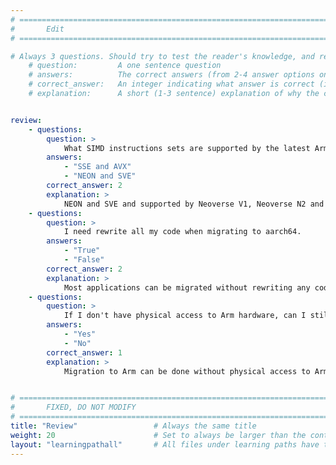```yaml
---
# ================================================================================
#       Edit
# ================================================================================

# Always 3 questions. Should try to test the reader's knowledge, and reinforce the key points you want them to remember.
    # question:         A one sentence question
    # answers:          The correct answers (from 2-4 answer options only). Should be surrounded by quotes.
    # correct_answer:   An integer indicating what answer is correct (index starts from 0)
    # explanation:      A short (1-3 sentence) explanation of why the correct answer is correct. Can add aditional context if desired


review:
    - questions:
        question: >
            What SIMD instructions sets are supported by the latest Arm processors?
        answers:
            - "SSE and AVX"
            - "NEON and SVE"
        correct_answer: 2
        explanation: >
            NEON and SVE and supported by Neoverse V1, Neoverse N2 and Cortex-X2.
    - questions:
        question: >
            I need rewrite all my code when migrating to aarch64.
        answers:
            - "True"
            - "False"
        correct_answer: 2
        explanation: >
            Most applications can be migrated without rewriting any code. Common libraries and tools are already available on aarch64. If your application uses intrinsics, you can use tools like SIMD Everywhere with minimal code changes.
    - questions:
        question: >
            If I don't have physical access to Arm hardware, can I still start migrating to Arm?
        answers:
            - "Yes"
            - "No"
        correct_answer: 1
        explanation: >
            Migration to Arm can be done without physical access to Arm hardware by using e.g., QEMU or remote hardware. A cross-platform built container can run in QEMU and a user can easily access AWS Graviton remote using ssh. Don't forget, the very first step is to analyze the current system!


# ================================================================================
#       FIXED, DO NOT MODIFY
# ================================================================================
title: "Review"                 # Always the same title
weight: 20                      # Set to always be larger than the content in this path
layout: "learningpathall"       # All files under learning paths have this same wrapper
---
```

